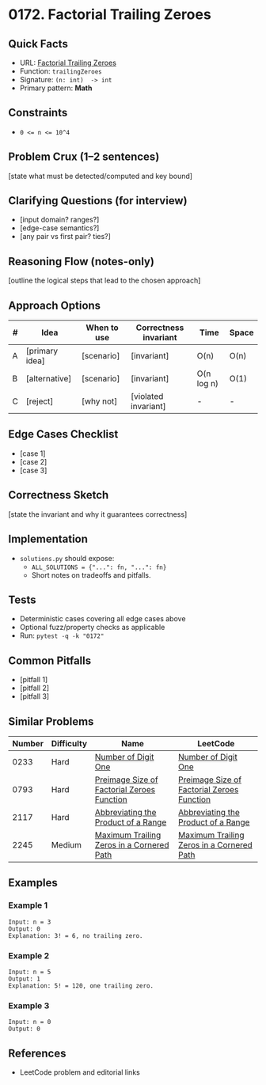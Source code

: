 # 0172. Factorial Trailing Zeroes

## Quick Facts

- URL: [Factorial Trailing Zeroes](https://leetcode.com/problems/factorial-trailing-zeroes/)
- Function: `trailingZeroes`
- Signature: `(n: int)  -> int`
- Primary pattern: **Math**

## Constraints

- `0 <= n <= 10^4`

## Problem Crux (1–2 sentences)

[state what must be detected/computed and key bound]

## Clarifying Questions (for interview)

- [input domain? ranges?]
- [edge-case semantics?]
- [any pair vs first pair? ties?]

## Reasoning Flow (notes-only)

[outline the logical steps that lead to the chosen approach]

## Approach Options

| #   | Idea           | When to use | Correctness invariant | Time       | Space |
| --- | -------------- | ----------- | --------------------- | ---------- | ----- |
| A   | [primary idea] | [scenario]  | [invariant]           | O(n)       | O(n)  |
| B   | [alternative]  | [scenario]  | [invariant]           | O(n log n) | O(1)  |
| C   | [reject]       | [why not]   | [violated invariant]  | -          | -     |

## Edge Cases Checklist

- [case 1]
- [case 2]
- [case 3]

## Correctness Sketch

[state the invariant and why it guarantees correctness]

## Implementation

- `solutions.py` should expose:
    - `ALL_SOLUTIONS = {"...": fn, "...": fn}`
    - Short notes on tradeoffs and pitfalls.

## Tests

- Deterministic cases covering all edge cases above
- Optional fuzz/property checks as applicable
- Run: `pytest -q -k "0172"`

## Common Pitfalls

- [pitfall 1]
- [pitfall 2]
- [pitfall 3]

## Similar Problems

| Number | Difficulty | Name                                                                                                       | LeetCode                                                                                                                |
| ------ | ---------- | ---------------------------------------------------------------------------------------------------------- | ----------------------------------------------------------------------------------------------------------------------- |
| 0233   | Hard       | [Number of Digit One](../0233-number-of-digit-one/readme.md)                                               | [Number of Digit One](https://leetcode.com/problems/number-of-digit-one/)                                               |
| 0793   | Hard       | [Preimage Size of Factorial Zeroes Function](../0793-preimage-size-of-factorial-zeroes-function/readme.md) | [Preimage Size of Factorial Zeroes Function](https://leetcode.com/problems/preimage-size-of-factorial-zeroes-function/) |
| 2117   | Hard       | [Abbreviating the Product of a Range](../2117-abbreviating-the-product-of-a-range/readme.md)               | [Abbreviating the Product of a Range](https://leetcode.com/problems/abbreviating-the-product-of-a-range/)               |
| 2245   | Medium     | [Maximum Trailing Zeros in a Cornered Path](../2245-maximum-trailing-zeros-in-a-cornered-path/readme.md)   | [Maximum Trailing Zeros in a Cornered Path](https://leetcode.com/problems/maximum-trailing-zeros-in-a-cornered-path/)   |

## Examples

### Example 1

```text
Input: n = 3
Output: 0
Explanation: 3! = 6, no trailing zero.
```

### Example 2

```text
Input: n = 5
Output: 1
Explanation: 5! = 120, one trailing zero.
```

### Example 3

```text
Input: n = 0
Output: 0
```

## References

- LeetCode problem and editorial links
